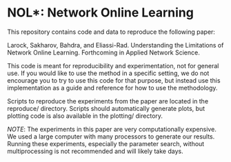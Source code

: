 # NOL\*: Network Online Learning

This repository contains code and data to reproduce the following paper:

Larock, Sakharov, Bahdra, and Eliassi-Rad. Understanding the Limitations of Network Online Learning. Forthcoming in Applied Network Science.

This code is meant for reproducibility and experimentation, not for general use. If you would like to use the method in a specific setting, we do not encourage you to try to use this code for that purpose, but instead use this implementation as a guide and reference for how to use the methodology. 

Scripts to reproduce the experiments from the paper are located in the reproduce/ directory. Scripts should automatically generate plots, but plotting code is also available in the plotting/ directory. 

*NOTE*: The experiments in this paper are very computationally expensive. We used a large computer with many processors to generate our results. Running these experiments, especially the parameter search, without multiprocessing is not recommended and will likely take days.
